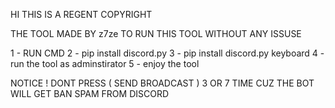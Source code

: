 HI THIS IS A REGENT COPYRIGHT 

THE TOOL MADE BY z7ze 
TO RUN THIS TOOL WITHOUT ANY ISSUSE

1 - RUN CMD 
2 - pip install discord.py 
3 - pip install discord.py keyboard
4 - run the tool as adminstirator 
5 - enjoy the tool


NOTICE !
DONT PRESS ( SEND BROADCAST ) 3 OR 7 TIME CUZ THE BOT WILL GET BAN SPAM FROM DISCORD
